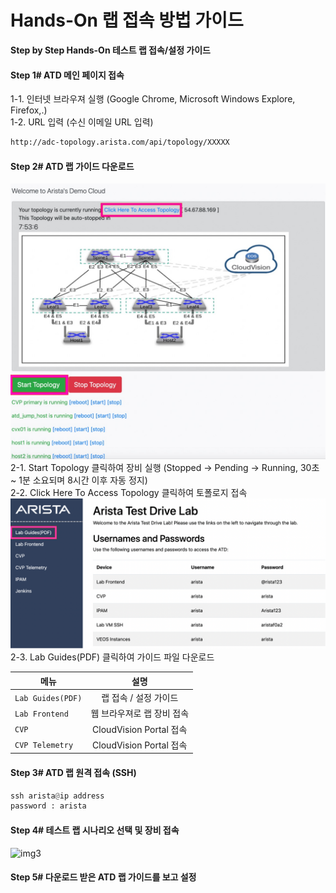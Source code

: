 # Hands-On 랩 접속 방법 가이드

**Step by Step Hands-On 테스트 랩 접속/설정 가이드**

#### Step 1# ATD 메인 페이지 접속<br>
1-1. 인터넷 브라우져 실행 (Google Chrome, Microsoft Windows Explore, Firefox,.)<br>
1-2. URL 입력 (수신 이메일 URL 입력)
```html
http://adc-topology.arista.com/api/topology/XXXXX
```

#### Step 2# ATD 랩 가이드 다운로드<br>

![img1](https://github.com/mgsang/19handson/blob/master/Guide/images/starting.jpg)<br>
2-1. Start Topology 클릭하여 장비 실행 (Stopped -> Pending -> Running, 30초 ~ 1분 소요되며 8시간 이후 자동 정지)<br>
2-2. Click Here To Access Topology 클릭하여 토폴로지 접속<br>
![img2](https://github.com/mgsang/19handson/blob/master/Guide/images/step3.png)<br>
2-3. Lab Guides(PDF) 클릭하여 가이드 파일 다운로드<br>

메뉴 | 설명
---|:---:
`Lab Guides(PDF)` | 랩 접속 / 설정 가이드
`Lab Frontend` | 웹 브라우져로 랩 장비 접속
`CVP` | CloudVision Portal 접속
`CVP Telemetry` | CloudVision Portal 접속

#### Step 3# ATD 랩 원격 접속 (SSH)

```python
ssh arista@ip address
password : arista
```
#### Step 4# 테스트 랩 시나리오 선택 및 장비 접속
![img3](https://github.com/mgsang/19handson/blob/master/Guide/images/connecting_ssh.jpg)<br>
#### Step 5# 다운로드 받은 ATD 랩 가이드를 보고 설정
